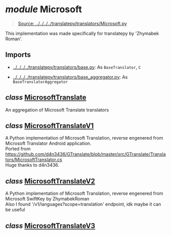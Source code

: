 # *module* **Microsoft**

> [Source: ../../../../translatepy/translators/Microsoft.py](../../../../translatepy/translators/Microsoft.py#L0)

This implementation was made specifically for translatepy by 'Zhymabek Roman'.

## Imports

- [../../../../translatepy/translators/base.py](../../../../translatepy/translators/base.py): As `BaseTranslator`, `C`

- [../../../../translatepy/translators/base_aggregator.py](../../../../translatepy/translators/base_aggregator.py): As `BaseTranslatorAggregator`

## *class* [**MicrosoftTranslate**](../../../../translatepy/translators/Microsoft.py#L23-L32)

An aggregation of Microsoft Translate translators

## *class* [**MicrosoftTranslateV1**](../../../../translatepy/translators/Microsoft.py#L37-L141)

A Python implementation of Microsoft Translation, reverse engenered from Microsoft Translator Android application.  
Ported from https://github.com/d4n3436/GTranslate/blob/master/src/GTranslate/Translators/MicrosoftTranslator.cs  
Huge thanks to d4n3436.

## *class* [**MicrosoftTranslateV2**](../../../../translatepy/translators/Microsoft.py#L144-L187)

A Python implementation of Microsoft Translation, reverse engenered from Microsoft SwiftKey by ZhymabekRoman  
Also I found '/v1/languages?scope=translation' endpoint, idk maybe it can be useful

## *class* [**MicrosoftTranslateV3**](../../../../translatepy/translators/Microsoft.py#L189-L254)
